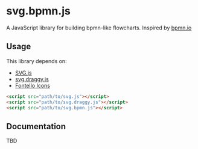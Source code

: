# svg.bpmn.js
A JavaScript library for building bpmn-like flowcharts. Inspired by [bpmn.io](https://github.com/bpmn-io)

## Usage

This library depends on:

 - [SVG.js](https://github.com/wout/svg.js)
 - [svg.draggy.js](https://github.com/jillix/svg.draggy.js)
 - [Fontello Icons](https://github.com/fontello/fontello)

```html
<script src="path/to/svg.js"></script>
<script src="path/to/svg.draggy.js"></script>
<script src="path/to/svg.bpmn.js"></script>

```

## Documentation

TBD
